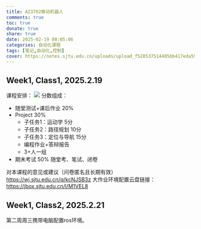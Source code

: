 ```yaml
---
title: AI3702移动机器人
comments: true
toc: true
donate: true
share: true
date: 2025-02-19 08:05:06
categories: 自动化课程
tags: [笔记,自动化,控制]
cover: https://notes.sjtu.edu.cn/uploads/upload_f528537514485bb417eda59aeb9690cf.png
---
```


## Week1, Class1, 2025.2.19

课程安排：
![](https://notes.sjtu.edu.cn/uploads/upload_4ca6c375d5e72e22a45555bc16f91920.png)
分数组成：
- 随堂测试+课后作业 20%
- Project 30%
  - 子任务1：运动学 5分
  - 子任务2：路径规划 10分
  - 子任务3：定位与导航 15分
  - 编程作业+答辩报告
  - 3+人一组
- 期末考试 50% 随堂考、笔试、闭卷

对本课程的意见或建议（问卷匿名且长期有效）https://wj.sjtu.edu.cn/q/kcNJSB3z
大作业环境配置云盘链接：https://jbox.sjtu.edu.cn/l/M1VEL8

## Week1, Class2, 2025.2.21

第二周周三携带电脑配置ros环境。


